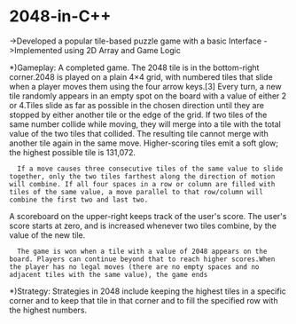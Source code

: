 # 2048-in-C++


->Developed a popular tile-based puzzle game with a basic Interface
->Implemented using 2D Array and Game Logic

*)Gameplay:
A completed game. The 2048 tile is in the bottom-right corner.2048 is played on a plain 4×4 grid, with numbered tiles that slide when a player moves them using the four arrow keys.[3] Every turn, a new tile randomly appears in an empty spot on the board with a value of either 2 or 4.Tiles slide as far as possible in the chosen direction until they are stopped by either another tile or the edge of the grid. If two tiles of the same number collide while moving, they will merge into a tile with the total value of the two tiles that collided. The resulting tile cannot merge with another tile again in the same move. Higher-scoring tiles emit a soft glow; the highest possible tile is 131,072.

      If a move causes three consecutive tiles of the same value to slide together, only the two tiles farthest along the direction of motion will combine. If all four spaces in a row or column are filled with tiles of the same value, a move parallel to that row/column will combine the first two and last two.
A scoreboard on the upper-right keeps track of the user's score. The user's score starts at zero, and is increased whenever two tiles combine, by the value of the new tile.

      The game is won when a tile with a value of 2048 appears on the board. Players can continue beyond that to reach higher scores.When the player has no legal moves (there are no empty spaces and no adjacent tiles with the same value), the game ends

*)Strategy:
Strategies in 2048 include keeping the highest tiles in a specific corner and to keep that tile in that corner and to fill the specified row with the highest numbers.
